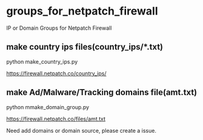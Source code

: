 # groups_for_netpatch_firewall
IP or Domain Groups for Netpatch Firewall

## make country ips files(country_ips/*.txt)

python make_country_ips.py

<https://firewall.netpatch.co/country_ips/>

## make Ad/Malware/Tracking domains file(amt.txt)

python mmake_domain_group.py

<https://firewall.netpatch.co/files/amt.txt>

Need add domains or domain source, please create a issue.

